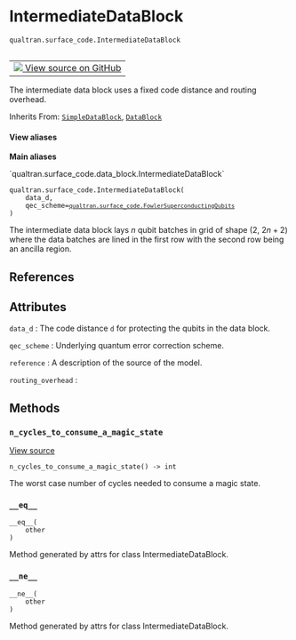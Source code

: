 # IntermediateDataBlock
`qualtran.surface_code.IntermediateDataBlock`


<table class="tfo-notebook-buttons tfo-api nocontent" align="left">
<td>
  <a target="_blank" href="https://github.com/quantumlib/Qualtran/blob/main/qualtran/surface_code/data_block.py#L121-L144">
    <img src="https://www.tensorflow.org/images/GitHub-Mark-32px.png" />
    View source on GitHub
  </a>
</td>
</table>



The intermediate data block uses a fixed code distance and routing overhead.

Inherits From: [`SimpleDataBlock`](../../qualtran/surface_code/SimpleDataBlock.md), [`DataBlock`](../../qualtran/surface_code/data_block/DataBlock.md)

<section class="expandable">
  <h4 class="showalways">View aliases</h4>
  <p>
<b>Main aliases</b>
<p>`qualtran.surface_code.data_block.IntermediateDataBlock`</p>
</p>
</section>

<pre class="devsite-click-to-copy prettyprint lang-py tfo-signature-link">
<code>qualtran.surface_code.IntermediateDataBlock(
    data_d,
    qec_scheme=<a href="../../qualtran/surface_code.html#FowlerSuperconductingQubits"><code>qualtran.surface_code.FowlerSuperconductingQubits</code></a>
)
</code></pre>



<!-- Placeholder for "Used in" -->

The intermediate data block lays $n$ qubit batches in grid of shape (2, $2n+2$) where
the data batches are lined in the first row with the second row being an ancilla region.

<h2 class="add-link">References</h2>






<h2 class="add-link">Attributes</h2>

`data_d`<a id="data_d"></a>
: The code distance `d` for protecting the qubits in the data block.

`qec_scheme`<a id="qec_scheme"></a>
: Underlying quantum error correction scheme.

`reference`<a id="reference"></a>
: A description of the source of the model.

`routing_overhead`<a id="routing_overhead"></a>
: &nbsp;




## Methods

<h3 id="n_cycles_to_consume_a_magic_state"><code>n_cycles_to_consume_a_magic_state</code></h3>

<a target="_blank" class="external" href="https://github.com/quantumlib/Qualtran/blob/main/qualtran/surface_code/data_block.py#L143-L144">View source</a>

<pre class="devsite-click-to-copy prettyprint lang-py tfo-signature-link">
<code>n_cycles_to_consume_a_magic_state() -> int
</code></pre>

The worst case number of cycles needed to consume a magic state.


<h3 id="__eq__"><code>__eq__</code></h3>

<pre class="devsite-click-to-copy prettyprint lang-py tfo-signature-link">
<code>__eq__(
    other
)
</code></pre>

Method generated by attrs for class IntermediateDataBlock.


<h3 id="__ne__"><code>__ne__</code></h3>

<pre class="devsite-click-to-copy prettyprint lang-py tfo-signature-link">
<code>__ne__(
    other
)
</code></pre>

Method generated by attrs for class IntermediateDataBlock.




